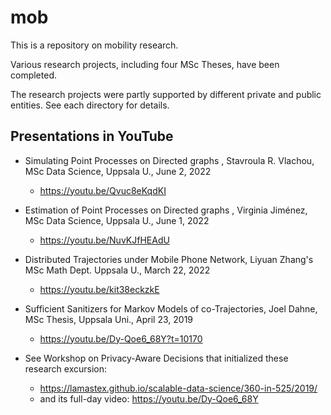 # mob

This is a repository on mobility research.

Various research projects, including four MSc Theses, have been completed.

The research projects were partly supported by different private and public entities.
See each directory for details.

## Presentations in YouTube

- Simulating Point Processes on Directed graphs , Stavroula R. Vlachou, MSc Data Science, Uppsala U., June 2, 2022
  - https://youtu.be/Qvuc8eKqdKI
- Estimation of Point Processes on Directed graphs , Virginia Jiménez, MSc Data Science, Uppsala U., June 1, 2022
  - https://youtu.be/NuvKJfHEAdU
- Distributed Trajectories under Mobile Phone Network, Liyuan Zhang's MSc Math Dept. Uppsala U., March 22, 2022
  - https://youtu.be/kit38eckzkE
- Sufficient Sanitizers for Markov Models of co-Trajectories, Joel Dahne, MSc Thesis, Uppsala Uni., April 23, 2019
  - https://youtu.be/Dy-Qoe6_68Y?t=10170

- See Workshop on Privacy-Aware Decisions that initialized these research excursion:
  - https://lamastex.github.io/scalable-data-science/360-in-525/2019/
  - and its full-day video: https://youtu.be/Dy-Qoe6_68Y



